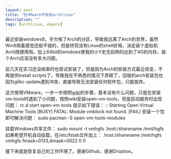 ```yaml
---
layout: post
title: "在VMware中安装archlinux"
description: ""
tags: [archlinux, vmware]
---
```


最近安装windows8，手欠格了Arch的分区，导致我远离了Arch的世界，虽然Win8用着感觉还挺不错的，但是终究没有Linux的shell好用，决定装个虚拟机Arch随便用用。加上64bit的windows使我的小Y史无前例的达到了4G的内存，装个Arch应该没有多大问题。

前几天在实习还没结束时也尝试安装了，但是因为Arch的安装方式最近改变，不再提供install scripts了。导致我在不熟悉的情况下弄砸了，旧版的arch安装包也因为glibc update遇到冲突，直接导致无法安装任何软件包，只能放弃。

这次使用VMware，一步一步按照[wiki](https://wiki.archlinux.org/index.php/Installing_Arch_Linux_in_VMware)的步骤，基本没有什么问题，只是在安装vm-tools时遇到了小问题，按照wiki安装open-vm-tools，但是启动服务时出现问题：
    rc.d start open-vm-tools
提示如下错误：
    :: Starting Open Virtual Machine Tools                      [BUSY]
	FATAL: Module vmblock not found.							[FAIL]
安装一个包即可解决问题：
	sudo pacman -S open-vm-tools-modules

挂载Windows共享文件：
    sudo mount -t vmhgfs .host:/sharename /mnt/hgfs
如果希望开机自动挂载，在/etc/fstab文件加上：
    .host:/sharename	/mnt/hgfs vmhgfs fmask=0133,dmask=0022 0 0

接下来就是恢复自己的工作环境了。感谢Github，感谢Dropbox。

